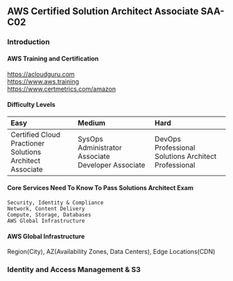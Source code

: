 AWS Certified Solution Architect Associate SAA-C02
---

### Introduction

#### AWS Training and Certification

https://acloudguru.com<br>
https://www.aws.training<br>
https://www.certmetrics.com/amazon

#### Difficulty Levels

| Easy | Medium | Hard |
|:---|:---|:---|
| Certified Cloud Practioner<br> Solutions Architect Associate | SysOps Administrator Associate<br> Developer Associate | DevOps Professional<br> Solutions Architect Professional |

#### Core Services Need To Know To Pass Solutions Architect Exam

```
Security, Identity & Compliance
Network, Content Delivery
Compute, Storage, Databases
AWS Global Infrastructure
```

#### AWS Global Infrastructure

Region(City), AZ(Availability Zones, Data Centers), Edge Locations(CDN)

### Identity and Access Management & S3
